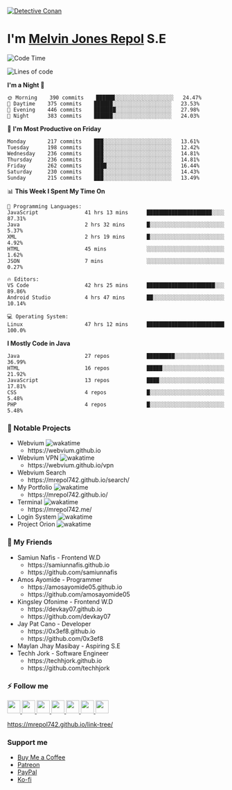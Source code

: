 
<a href="https://mrepol742.github.io">
  <img alt="Detective Conan" src="https://mrepol742-gif-randomizer.vercel.app/api/#2" /> 
  </a> 
<h1>I'm <a href="https://mrepol742.github.io/">Melvin Jones Repol</a> S.E</h1>


<!--START_SECTION:waka-->
![Code Time](http://img.shields.io/badge/Code%20Time-876%20hrs%205%20mins-blue)

![Lines of code](https://img.shields.io/badge/From%20Hello%20World%20I%27ve%20Written-240%20Thousand%20lines%20of%20code-blue)

**I'm a Night 🦉** 

```text
🌞 Morning    390 commits    ██████░░░░░░░░░░░░░░░░░░░   24.47% 
🌆 Daytime    375 commits    ██████░░░░░░░░░░░░░░░░░░░   23.53% 
🌃 Evening    446 commits    ███████░░░░░░░░░░░░░░░░░░   27.98% 
🌙 Night      383 commits    ██████░░░░░░░░░░░░░░░░░░░   24.03%

```
📅 **I'm Most Productive on Friday** 

```text
Monday       217 commits    ███░░░░░░░░░░░░░░░░░░░░░░   13.61% 
Tuesday      198 commits    ███░░░░░░░░░░░░░░░░░░░░░░   12.42% 
Wednesday    236 commits    ███░░░░░░░░░░░░░░░░░░░░░░   14.81% 
Thursday     236 commits    ███░░░░░░░░░░░░░░░░░░░░░░   14.81% 
Friday       262 commits    ████░░░░░░░░░░░░░░░░░░░░░   16.44% 
Saturday     230 commits    ███░░░░░░░░░░░░░░░░░░░░░░   14.43% 
Sunday       215 commits    ███░░░░░░░░░░░░░░░░░░░░░░   13.49%

```


📊 **This Week I Spent My Time On** 

```text
💬 Programming Languages: 
JavaScript               41 hrs 13 mins      █████████████████████░░░░   87.31% 
Java                     2 hrs 32 mins       █░░░░░░░░░░░░░░░░░░░░░░░░   5.37% 
XML                      2 hrs 19 mins       █░░░░░░░░░░░░░░░░░░░░░░░░   4.92% 
HTML                     45 mins             ░░░░░░░░░░░░░░░░░░░░░░░░░   1.62% 
JSON                     7 mins              ░░░░░░░░░░░░░░░░░░░░░░░░░   0.27%

🔥 Editors: 
VS Code                  42 hrs 25 mins      ██████████████████████░░░   89.86% 
Android Studio           4 hrs 47 mins       ██░░░░░░░░░░░░░░░░░░░░░░░   10.14%

💻 Operating System: 
Linux                    47 hrs 12 mins      █████████████████████████   100.0%

```

**I Mostly Code in Java** 

```text
Java                     27 repos            █████████░░░░░░░░░░░░░░░░   36.99% 
HTML                     16 repos            █████░░░░░░░░░░░░░░░░░░░░   21.92% 
JavaScript               13 repos            ████░░░░░░░░░░░░░░░░░░░░░   17.81% 
CSS                      4 repos             █░░░░░░░░░░░░░░░░░░░░░░░░   5.48% 
PHP                      4 repos             █░░░░░░░░░░░░░░░░░░░░░░░░   5.48%

```



<!--END_SECTION:waka-->

### 🚧 Notable Projects
<ul>
<li>Webvium <img src="https://wakatime.com/badge/user/8ad4afa2-1a56-40d1-a949-4663473915b6/project/f7aa3bd8-bf4b-46f4-a0bb-57fa0cfb6287.svg"
                    alt="wakatime"></h5>
      <ul>
      <li>https://webvium.github.io</li>
    </ul>
  </li>
  <li>Webvium VPN <img loading="lazy"
                    src="https://wakatime.com/badge/user/8ad4afa2-1a56-40d1-a949-4663473915b6/project/6f406616-d468-4419-9d8f-67ed88f99e2e.svg"
                    alt="wakatime">
      <ul>
      <li>https://webvium.github.io/vpn</li>
    </ul>
  </li>
  <li>Webvium Search
      <ul>
      <li>https://mrepol742.github.io/search/</li>
    </ul>
  </li>
    <li>My Portfolio <img loading="lazy"
                    src="https://wakatime.com/badge/user/8ad4afa2-1a56-40d1-a949-4663473915b6/project/9458f437-f00b-4273-9cef-212b398ff055.svg"
                    alt="wakatime">
      <ul>
      <li>https://mrepol742.github.io/</li>
    </ul>
  </li>

   <li>Terminal <img src="https://wakatime.com/badge/user/8ad4afa2-1a56-40d1-a949-4663473915b6/project/a428bb67-a8c9-4373-9398-e7c1a16fbe2c.svg" alt="wakatime">
     <ul>
         <li>https://mrepol742.me/</li>
     </ul>
  </li>
  

   <li>Login System <img src="https://wakatime.com/badge/user/8ad4afa2-1a56-40d1-a949-4663473915b6/project/13ea9a71-2bc6-443e-b793-4d20a1930544.svg" alt="wakatime">
 
  </li>
    
   <li>Project Orion <img src="https://wakatime.com/badge/user/8ad4afa2-1a56-40d1-a949-4663473915b6/project/82d84c4e-d541-4f9d-b30e-861e7a21efdb.svg" alt="wakatime">
  </li>
  </ul>

### 👥 My Friends
<ul>
  <li>Samiun Nafis - Frontend W.D
      <ul>
      <li>https://samiunnafis.github.io</li>
      <li>https://github.com/samiunnafis</li>
    </ul>
  </li>
  <li>Amos Ayomide - Programmer
    <ul>
      <li>https://amosayomide05.github.io</li>
      <li>https://github.com/amosayomide05</li>
    </ul>
  </li>
  <li>Kingsley Ofonime - Frontend W.D
      <ul>
      <li>https://devkay07.github.io</li>
      <li>https://github.com/devkay07</li>
    </ul>
  </li>
    <li>Jay Pat Cano - Developer
      <ul>
      <li>https://0x3ef8.github.io</li>
      <li>https://github.com/0x3ef8</li>
    </ul>
  </li>
    <li>Maylan Jhay Masibay - Aspiring S.E
  </li>
    <li>Techh Jork - Software Engineer
      <ul>
      <li>https://techhjork.github.io</li>
      <li>https://github.com/techhjork</li>
    </ul>
  </li>
</ul>

### :zap: Follow me
<a href="https://mrepol742.github.io/">
  <img src="https://github.com/mrepol742/mrepol742/blob/master/images/web.svg" width="30">
</a>
<a href="https://facebook.com/melvinjonesrepol">
  <img src="https://github.com/mrepol742/mrepol742/blob/master/images/facebook.svg" width="30">
</a>
<a href="https://instagram.com/melvinjonesrepol">
  <img src="https://github.com/mrepol742/mrepol742/blob/master/images/instagram.svg" width="30">
</a>
<a href="https://pinterest.com/mrepol742">
  <img src="https://github.com/mrepol742/mrepol742/blob/master/images/pinterest.svg" width="30">
</a>
<a href="https://twitter.com/mrepol742`">
  <img src="https://github.com/mrepol742/mrepol742/blob/master/images/twitter.svg" width="30">
</a>
<a href="https://linkedin.com/in/mrepol742">
  <img src="https://github.com/mrepol742/mrepol742/blob/master/images/linkedin.svg" width="30">
</a>
<a href="https://www.youtube.com/channel/UCDYRUXJ8Qldrvb00q9t2KDA">
  <img src="https://github.com/mrepol742/mrepol742/blob/master/images/youtube.svg" width="30">
</a>

https://mrepol742.github.io/link-tree/

### Support me

 <ul>
            <li>
              <a  href="https://www.buymeacoffee.com/mrepol742">Buy Me a Coffee</a>
            </li>
            <li>
              <a href="https://www.patreon.com/melvinjonesrepol">Patreon</a>
            </li>
            <li >
              <a href="https://paypal.me/mrepol742">PayPal</a>
            </li>
            <li>
              <a href="https://ko-fi.com/mrepol742">Ko-fi</a>
            </li>
          </ul>


